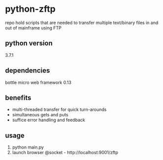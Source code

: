 # python-zftp
repo hold scripts that are needed to transfer multiple text/binary files in and out of mainframe using FTP

## python version
3.7.1

## dependencies
bottle micro web framework 0.13

## benefits
* multi-threaded transfer for quick turn-arounds
* simultaneous gets and puts
* suffice error handling and feedback

## usage
1. python main.py
2. launch browser @socket - http://localhost:9001/zftp




